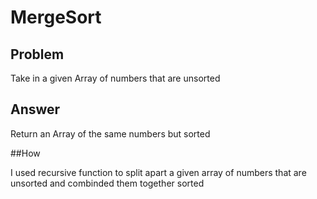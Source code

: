 ﻿# MergeSort

## Problem
Take in a given Array of numbers that are unsorted

## Answer
Return an Array of the same numbers but sorted

##How

I used recursive function to split apart a given array of numbers that are unsorted and combinded them together sorted